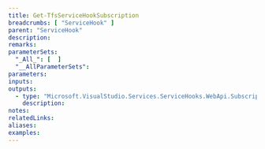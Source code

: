 ```yaml
---
title: Get-TfsServiceHookSubscription
breadcrumbs: [ "ServiceHook" ]
parent: "ServiceHook"
description: 
remarks: 
parameterSets: 
  "_All_": [  ] 
  "__AllParameterSets": 
parameters: 
inputs: 
outputs: 
  - type: "Microsoft.VisualStudio.Services.ServiceHooks.WebApi.Subscription" 
    description: 
notes: 
relatedLinks: 
aliases: 
examples: 
---
```

